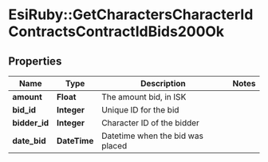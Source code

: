 # EsiRuby::GetCharactersCharacterIdContractsContractIdBids200Ok

## Properties
Name | Type | Description | Notes
------------ | ------------- | ------------- | -------------
**amount** | **Float** | The amount bid, in ISK | 
**bid_id** | **Integer** | Unique ID for the bid | 
**bidder_id** | **Integer** | Character ID of the bidder | 
**date_bid** | **DateTime** | Datetime when the bid was placed | 


